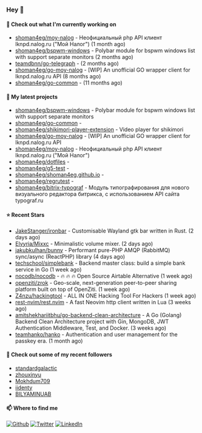 ### Hey 👋

#### 👷 Check out what I'm currently working on

- [shoman4eg/moy-nalog](https://github.com/shoman4eg/moy-nalog) - Неофициальный php API клиент lknpd.nalog.ru (&#34;Мой Налог&#34;)  (1 month ago)
- [shoman4eg/bspwm-windows](https://github.com/shoman4eg/bspwm-windows) - Polybar module for bspwm windows list with support separate monitors (2 months ago)
- [teamdbnn/go-telegraph](https://github.com/teamdbnn/go-telegraph) -  (2 months ago)
- [shoman4eg/go-moy-nalog](https://github.com/shoman4eg/go-moy-nalog) - [WIP] An unofficial GO wrapper client for lknpd.nalog.ru API  (8 months ago)
- [shoman4eg/go-common](https://github.com/shoman4eg/go-common) -  (11 months ago)

#### 🌱 My latest projects

- [shoman4eg/bspwm-windows](https://github.com/shoman4eg/bspwm-windows) - Polybar module for bspwm windows list with support separate monitors
- [shoman4eg/go-common](https://github.com/shoman4eg/go-common) - 
- [shoman4eg/shikimori-player-extension](https://github.com/shoman4eg/shikimori-player-extension) - Video player for shikimori
- [shoman4eg/go-moy-nalog](https://github.com/shoman4eg/go-moy-nalog) - [WIP] An unofficial GO wrapper client for lknpd.nalog.ru API 
- [shoman4eg/moy-nalog](https://github.com/shoman4eg/moy-nalog) - Неофициальный php API клиент lknpd.nalog.ru (&#34;Мой Налог&#34;) 
- [shoman4eg/dotfiles](https://github.com/shoman4eg/dotfiles) - 
- [shoman4eg/g5-test](https://github.com/shoman4eg/g5-test) - 
- [shoman4eg/shoman4eg.github.io](https://github.com/shoman4eg/shoman4eg.github.io) - 
- [shoman4eg/regrutest](https://github.com/shoman4eg/regrutest) - 
- [shoman4eg/bitrix-typograf](https://github.com/shoman4eg/bitrix-typograf) - Модуль типографирования для нового визуального редактора битрикса, с использованием API сайта typograf.ru

#### ⭐ Recent Stars

- [JakeStanger/ironbar](https://github.com/JakeStanger/ironbar) - Customisable Wayland gtk bar written in Rust. (2 days ago)
- [Elvyria/Mixxc](https://github.com/Elvyria/Mixxc) - Minimalistic volume mixer. (2 days ago)
- [jakubkulhan/bunny](https://github.com/jakubkulhan/bunny) - Performant pure-PHP AMQP (RabbitMQ) sync/async (ReactPHP) library (4 days ago)
- [techschool/simplebank](https://github.com/techschool/simplebank) - Backend master class: build a simple bank service in Go (1 week ago)
- [nocodb/nocodb](https://github.com/nocodb/nocodb) - 🔥 🔥 🔥 Open Source Airtable Alternative (1 week ago)
- [openziti/zrok](https://github.com/openziti/zrok) - Geo-scale, next-generation peer-to-peer sharing platform built on top of OpenZiti. (1 week ago)
- [Z4nzu/hackingtool](https://github.com/Z4nzu/hackingtool) - ALL IN ONE Hacking Tool For Hackers (1 week ago)
- [rest-nvim/rest.nvim](https://github.com/rest-nvim/rest.nvim) - A fast Neovim http client written in Lua (3 weeks ago)
- [amitshekhariitbhu/go-backend-clean-architecture](https://github.com/amitshekhariitbhu/go-backend-clean-architecture) - A Go (Golang) Backend Clean Architecture project with Gin, MongoDB, JWT Authentication Middleware, Test, and Docker. (3 weeks ago)
- [teamhanko/hanko](https://github.com/teamhanko/hanko) - Authentication and user management for the passkey era. (1 month ago)

#### 👯 Check out some of my recent followers

- [standardgalactic](https://github.com/standardgalactic)
- [zhouxinyu](https://github.com/zhouxinyu)
- [Mokhdum709](https://github.com/Mokhdum709)
- [iidenty](https://github.com/iidenty)
- [BILYAMINUAB](https://github.com/BILYAMINUAB)


#### 📫 Where to find me
<p>
<a href="https://github.com/shoman4eg" target="_blank"><img alt="Github" src="https://img.shields.io/badge/GitHub-%2312100E.svg?&style=for-the-badge&logo=Github&logoColor=white" /></a>
<a href="https://twitter.com/shoman4eg" target="_blank"><img alt="Twitter" src="https://img.shields.io/badge/twitter-%231DA1F2.svg?&style=for-the-badge&logo=twitter&logoColor=white" /></a>
<a href="https://www.linkedin.com/in/artemdubinin/" target="_blank"><img alt="LinkedIn" src="https://img.shields.io/badge/linkedin-%230077B5.svg?&style=for-the-badge&logo=linkedin&logoColor=white" /></a>
</p>
